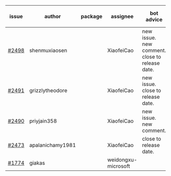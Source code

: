 | issue | author | package | assignee | bot advice | created date of issue | target release date | date from target |
| ------ | ------ | ------ | ------ | ------ | ------ | ------ | :-----: |
| [#2498](https://github.com/Azure/sdk-release-request/issues/2498) | shenmuxiaosen |  | XiaofeiCao | new issue. new comment. close to release date.  | 02-25 | 03-01 | 0 |
| [#2491](https://github.com/Azure/sdk-release-request/issues/2491) | grizzlytheodore |  | XiaofeiCao | new issue. close to release date.  | 02-25 | 03-01 | 0 |
| [#2490](https://github.com/Azure/sdk-release-request/issues/2490) | priyjain358 |  | XiaofeiCao | new issue. new comment. | 02-25 | 03-14 |  |
| [#2473](https://github.com/Azure/sdk-release-request/issues/2473) | apalanichamy1981 |  | XiaofeiCao | close to release date.  | 02-19 | 02-28 | 0 |
| [#1774](https://github.com/Azure/sdk-release-request/issues/1774) | giakas |  | weidongxu-microsoft |  | 07-14 | 07-19 |  |
